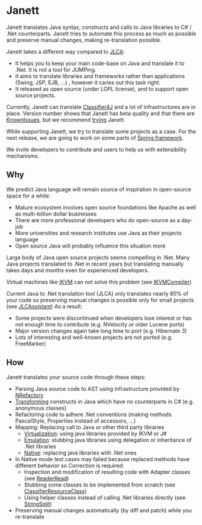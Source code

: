 Janett
======

Janett translates Java syntax, constructs and calls to Java libraries to C# / .Net counterparts. Janett tries to automate this process as much as possible and preserve manual changes, making re-translation possible.

Janett takes a different way compared to [JLCA](https://github.com/mehdimo/janett/wiki/JLCAssistant):

- It helps you to keep your main code-base on Java and translate it to .Net. It is not a tool for JUMPing.
- It aims to translate libraries and frameworks rather than applications (Swing, JSP, EJB, ...) , however it caries out this task right.
- It released as open source (under LGPL license), and to support open source projects.

Currently, Janett can translate [Classifier4J](Classifier4J) and a lot of infrastructures are in place. Version number shows that Janett has beta quality and that there are [KnownIssues](KnownIssues), but we recommend [trying](https://github.com/mehdimo/janett/releases/tag/v0.7.0) Janett.

While supporting Janett, we try to translate some projects as a case. For the next release, we are going to work on some parts of [Spring framework](http://projects.spring.io/spring-framework).

We invite developers to contribute and users to help us with extensibility mechanisms.

Why
---

We predict Java language will remain source of inspiration in open-source space for a while:

- Mature ecosystem involves open source foundations like Apache as well as multi-billion dollar businesses
- There are more professional developers who do open-source as a day-job
- More universities and research institutes use Java as their projects language
- Open source Java will probably influence this situation more

Large body of Java open source projects seems compelling in .Net. Many Java projects translated to .Net in recent years but translating manually takes days and months even for experienced developers.

Virtual machines like [IKVM](https://github.com/mehdimo/janett/wiki/IKVM) can not solve this problem (see [IKVMCompiler](https://github.com/mehdimo/janett/wiki/IKVMCompiler))

Current Java to .Net translation tool (JLCA) only translates nearly 80% of your code so preserving manual changes is possible only for small projects (see [JLCAssistant](https://github.com/mehdimo/janett/wiki/JLCAssistant))
As a result:

- Some projects were discontinued when developers lose interest or has not enough time to contribute (e.g. NVelocity or older Lucene ports)
- Major version changes again take long time to port (e.g. Hibernate 3)
- Lots of interesting and well-known projects are not ported (e.g. FreeMarker)

How
---

Janett translates your source code through these steps:

- Parsing Java source code to AST using infrastructure provided by [NRefactory](https://github.com/mehdimo/janett/wiki/NRefactory)
- [Transforming](https://github.com/mehdimo/janett/wiki/Transformations) constructs in Java which have no counterparts in C# (e.g. anonymous classes)
- Refactoring code to adhere .Net conventions (making methods PascalStyle, Properties instead of accessors, ...)
- Mapping: Replacing call to Java or other third party libraries
  * [Virtualization](https://github.com/mehdimo/janett/wiki/VirtualizationMode): using java libraries provided by IKVM or J#
  * [Emulation](https://github.com/mehdimo/janett/wiki/EmulationMode): stubbing java libraries using delegation or inheritance of .Net libraries
  * [Native](https://github.com/mehdimo/janett/wiki/NativeMode): replacing java libraries with .Net ones
- In Native mode test cases may failed because replaced methods have different behavior so Correction is required:
  * Inspection and modification of resulting code with Adapter classes (see [ReaderRead](https://github.com/mehdimo/janett/wiki/ReaderRead))
  * Stubbing some classes to be implemented from scratch (see [ClassifierResourceClass](https://github.com/mehdimo/janett/wiki/ClassifierResourceClass))
  * Using helper classes instead of calling .Net libraries directly (see [StringSplit](https://github.com/mehdimo/janett/wiki/StringSplit))
- Preserving manual changes automatically (by diff and patch) while you re-translate